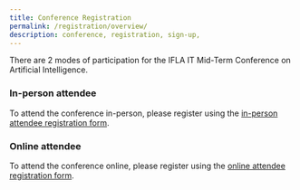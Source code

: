 ```yaml
---
title: Conference Registration
permalink: /registration/overview/
description: conference, registration, sign-up,
---
```


There are 2 modes of participation for the IFLA IT Mid-Term Conference on Artificial Intelligence.

### In-person attendee
To attend the conference in-person, please register using the [in-person attendee registration form](https://).

### Online attendee
To attend the conference online, please register using the [online attendee registration form](https://nlbsingapore.zoom.us/webinar/register/WN_0xMS1jzdTp6n8SUdP0-Y2Q).